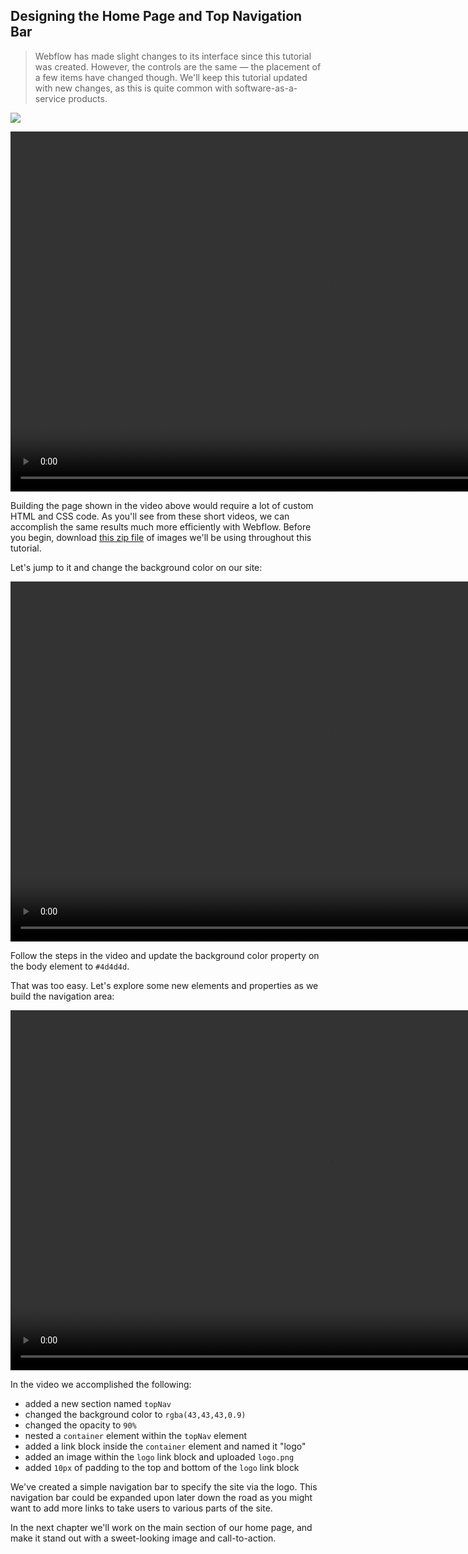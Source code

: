 ## Designing the Home Page and Top Navigation Bar

> Webflow has made slight changes to its interface since this tutorial was created. However, the controls are the same —  the placement of a few items have changed though. We'll keep this tutorial updated with new changes, as this is quite common with software-as-a-service products.

![](https://bloc-books.s3.amazonaws.com/webflow/pngs/compare.png)

<center>
<video width="1024" height="576" controls> <source src="https://bloc-books.s3.amazonaws.com/webflow/screencasts/BlocJams-1.mp4" type="video/mp4">
</video>
</center>

Building the page shown in the video above would require a lot of custom HTML and CSS code. As you'll see from these short videos, we can accomplish the same results much more efficiently with Webflow. Before you begin, download [this zip file](https://bloc-books.s3.amazonaws.com/webflow/assets/BlocJams_Assets.zip) of images we'll be using throughout this tutorial.

Let's jump to it and change the background color on our site:

<center>
<video width="1024" height="576" controls> <source src="https://bloc-books.s3.amazonaws.com/webflow/screencasts/BlocJams-2.mp4" type="video/mp4">
</video>
</center>

Follow the steps in the video and update the background color property on the body element to `#4d4d4d`.

That was too easy. Let's explore some new elements and properties as we build the navigation area:

<center>
<video width="1024" height="576" controls> <source src="https://bloc-books.s3.amazonaws.com/webflow/screencasts/BlocJams-3.mp4" type="video/mp4">
</video>
</center>

In the video we accomplished the following:

* added a new section named `topNav`
* changed the background color to `rgba(43,43,43,0.9)`
* changed the opacity to `90%`
* nested a `container` element within the `topNav` element
* added a link block inside the `container` element and named it "logo"
* added an image within the `logo` link block and uploaded `logo.png`
* added `10px` of padding to the top and bottom of the `logo` link block

We've created a simple navigation bar to specify the site via the logo. This navigation bar could be expanded upon later down the road as you might want to add more links to take users to various parts of the site.

In the next chapter we'll work on the main section of our home page, and make it stand out with a sweet-looking image and call-to-action.
